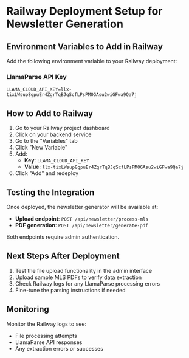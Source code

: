 # Railway Deployment Setup for Newsletter Generation

## Environment Variables to Add in Railway

Add the following environment variable to your Railway deployment:

### LlamaParse API Key
```
LLAMA_CLOUD_API_KEY=llx-tixLWsup8gpuEr4ZgrTqBJqScfLPsPM0GAsu2wiGFwa9Qa7j
```

## How to Add to Railway

1. Go to your Railway project dashboard
2. Click on your backend service
3. Go to the "Variables" tab
4. Click "New Variable"
5. Add:
   - **Key**: `LLAMA_CLOUD_API_KEY`
   - **Value**: `llx-tixLWsup8gpuEr4ZgrTqBJqScfLPsPM0GAsu2wiGFwa9Qa7j`
6. Click "Add" and redeploy

## Testing the Integration

Once deployed, the newsletter generator will be available at:
- **Upload endpoint**: `POST /api/newsletter/process-mls`
- **PDF generation**: `POST /api/newsletter/generate-pdf`

Both endpoints require admin authentication.

## Next Steps After Deployment

1. Test the file upload functionality in the admin interface
2. Upload sample MLS PDFs to verify data extraction
3. Check Railway logs for any LlamaParse processing errors
4. Fine-tune the parsing instructions if needed

## Monitoring

Monitor the Railway logs to see:
- File processing attempts
- LlamaParse API responses
- Any extraction errors or successes